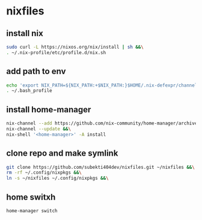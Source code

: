 # nixfiles

## install nix
```bash
sudo curl -L https://nixos.org/nix/install | sh &&\
. ~/.nix-profile/etc/profile.d/nix.sh 
```

## add path to env
```bash
echo 'export NIX_PATH=${NIX_PATH:+$NIX_PATH:}$HOME/.nix-defexpr/channels' >> ~/.bash_profile &&\
. ~/.bash_profile
```

## install home-manager
```bash
nix-channel --add https://github.com/nix-community/home-manager/archive/master.tar.gz home-manager &&\
nix-channel --update &&\
nix-shell '<home-manager>' -A install
```

## clone repo and make symlink
```bash
git clone https://github.com/subekti404dev/nixfiles.git ~/nixfiles &&\
rm -rf ~/.config/nixpkgs &&\
ln -s ~/nixfiles ~/.config/nixpkgs &&\
```

## home switxh
```bash
home-manager switch
```
